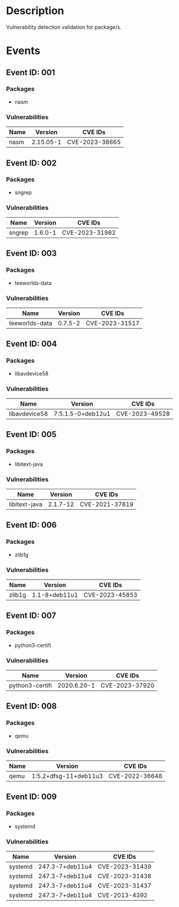 # Description

Vulnerability detection validation for package/s.

# Events

## Event ID: 001
### Packages
- nasm
### Vulnerabilities

| Name | Version | CVE IDs      
|------|---------|--------------
|nasm  |2.15.05-1|CVE-2023-38665

## Event ID: 002
### Packages
- sngrep
### Vulnerabilities

| Name | Version | CVE IDs      
|------|---------|--------------
|sngrep|1.6.0-1  |CVE-2023-31982

## Event ID: 003
### Packages
- teeworlds-data
### Vulnerabilities

| Name         | Version | CVE IDs      
|--------------|---------|--------------
|teeworlds-data|0.7.5-2  |CVE-2023-31517

## Event ID: 004
### Packages
- libavdevice58
### Vulnerabilities

| Name        | Version         | CVE IDs      
|-------------|-----------------|--------------
|libavdevice58|7:5.1.5-0+deb12u1|CVE-2023-49528

## Event ID: 005
### Packages
- libitext-java
### Vulnerabilities

| Name        | Version | CVE IDs      
|-------------|---------|--------------
|libitext-java|2.1.7-12 |CVE-2021-37819

## Event ID: 006
### Packages
- zlib1g
### Vulnerabilities

| Name | Version     | CVE IDs      
|------|-------------|--------------
|zlib1g|1.1-8+deb11u1|CVE-2023-45853

## Event ID: 007
### Packages
- python3-certifi
### Vulnerabilities

| Name          | Version   | CVE IDs      
|---------------|-----------|--------------
|python3-certifi|2020.6.20-1|CVE-2023-37920

## Event ID: 008
### Packages
- qemu
### Vulnerabilities

| Name | Version             | CVE IDs      
|------|---------------------|--------------
|qemu  |1:5.2+dfsg-11+deb11u3|CVE-2022-36648

## Event ID: 009
### Packages
- systemd
### Vulnerabilities

| Name  | Version       | CVE IDs      
|-------|---------------|--------------
|systemd|247.3-7+deb11u4|CVE-2023-31439
|systemd|247.3-7+deb11u4|CVE-2023-31438
|systemd|247.3-7+deb11u4|CVE-2023-31437
|systemd|247.3-7+deb11u4|CVE-2013-4392 
